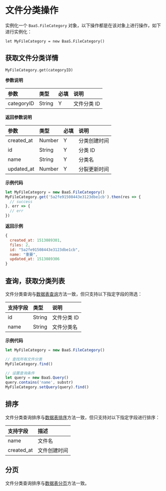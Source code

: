 # 文件分类操作

实例化一个 `BaaS.FileCategory` 对象，以下操作都是在该对象上进行操作，如下进行实例化：

`let MyFileCategory = new BaaS.FileCategory()`

## 获取文件分类详情

`MyFileCategory.get(categoryID)`

**参数说明**

| 参数        | 类型   | 必填 | 说明 |
| :--------- | :----- | :-- | :-- |
| categoryID | String | Y   | 文件分类 ID |

**返回参数说明**

| 参数        | 类型   | 必填 | 说明 |
| :--------- | :----- | :-- | :-- |
| created_at | Number | Y   | 分类创建时间 |
| id         | String | Y   | 分类 ID |
| name       | String | Y   | 分类名 |
| updated_at | Number | Y   | 分裂更新时间 |

**示例代码**

```js
let MyFileCategory = new BaaS.FileCategory()
MyFileCategory.get('5a2fe91508443e3123dbe1cb').then(res => {
  // success
}, err => {
  // err
})
```

**返回示例**

```js
{
  created_at: 1513089301,
  files: 2,
  id: "5a2fe91508443e3123dbe1cb",
  name: "重要",
  updated_at: 1513089306
}
```

## 查询，获取分类列表

文件分类查询与[数据表查询](./schema/query.md)方法一致，但只支持以下指定字段的筛选：

| 支持字段 | 类型   | 说明 |
| :----- | :----- | :-- |
| id     | String | 文件分类 ID |
| name   | String | 文件分类名 |

**示例代码**

```js
let MyFileCategory = new BaaS.FileCategory()

// 查找所有文件分类
MyFileCategory.find()

// 设置查询条件
let query = new BaaS.Query()
query.contains('name', substr)
MyFileCategory.setQuery(query).find()
```

## 排序

文件分类查询排序与[数据表排序](./schema/limit-and-order.md)方法一致，但只支持对以下指定字段进行排序：

| 支持字段    | 描述        |
| :--------- | :--------- |
| name       | 文件名      |
| created_at | 文件创建时间 |

## 分页
文件分类查询排序与[数据表分页](./schema/limit-and-order.md)方法一致。